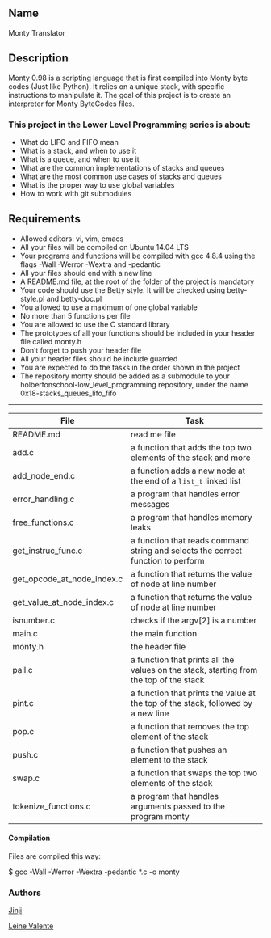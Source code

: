 ## Name

Monty Translator

## Description

Monty 0.98 is a scripting language that is first compiled into Monty byte codes (Just like Python). It relies on a unique stack, with specific instructions to manipulate it. The goal of this project is to create an interpreter for Monty ByteCodes files.

### This project in the Lower Level Programming series is about:

 * What do LIFO and FIFO mean
 * What is a stack, and when to use it
 * What is a queue, and when to use it
 * What are the common implementations of stacks and queues
 * What are the most common use cases of stacks and queues
 * What is the proper way to use global variables
 * How to work with git submodules

## Requirements

 * Allowed editors: vi, vim, emacs
 * All your files will be compiled on Ubuntu 14.04 LTS
 * Your programs and functions will be compiled with gcc 4.8.4 using the flags -Wall -Werror -Wextra and -pedantic
 * All your files should end with a new line
 * A README.md file, at the root of the folder of the project is mandatory
 * Your code should use the Betty style. It will be checked using betty-style.pl and betty-doc.pl
 * You allowed to use a maximum of one global variable
 * No more than 5 functions per file
 * You are allowed to use the C standard library
 * The prototypes of all your functions should be included in your header file called monty.h
 * Don’t forget to push your header file
 * All your header files should be include guarded
 * You are expected to do the tasks in the order shown in the project
 * The repository monty should be added as a submodule to your holbertonschool-low_level_programming repository, under the name 0x18-stacks_queues_lifo_fifo


---
File|Task
---|---
README.md | read me file
add.c | a function that adds the top two elements of the stack and more
add_node_end.c | a function adds a new node at the end of a `list_t` linked list
error_handling.c | a program that handles error messages
free_functions.c | a program that handles memory leaks
get_instruc_func.c | a function that reads command string and selects the correct function to perform
get_opcode_at_node_index.c | a function that returns the value of node at line number
get_value_at_node_index.c | a function that returns the value of node at line number
isnumber.c | checks if the argv[2] is a number
main.c | the main function
monty.h | the header file
pall.c | a function that prints all the values on the stack, starting from the top of the stack
pint.c | a function that prints the value at the top of the stack, followed by a new line
pop.c | a function that removes the top element of the stack
push.c | a function that pushes an element to the stack
swap.c | a function that swaps the top two elements of the stack
tokenize_functions.c | a program that handles arguments passed to the program monty


#### Compilation

Files are compiled this way:

$ gcc -Wall -Werror -Wextra -pedantic *.c -o monty

### Authors

[Jinji](https://github.com/iamzinzi)

[Leine Valente](https://github.com/leinefran)
